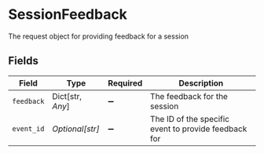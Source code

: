 # SessionFeedback

The request object for providing feedback for a session


## Fields

| Field                                                | Type                                                 | Required                                             | Description                                          |
| ---------------------------------------------------- | ---------------------------------------------------- | ---------------------------------------------------- | ---------------------------------------------------- |
| `feedback`                                           | Dict[str, *Any*]                                     | :heavy_minus_sign:                                   | The feedback for the session                         |
| `event_id`                                           | *Optional[str]*                                      | :heavy_minus_sign:                                   | The ID of the specific event to provide feedback for |